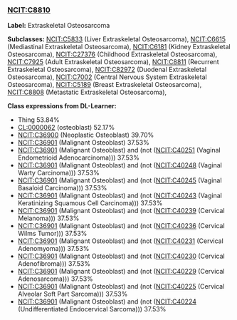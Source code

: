 
### [NCIT:C8810](http://purl.obolibrary.org/obo/NCIT_C8810)
**Label:** Extraskeletal Osteosarcoma

**Subclasses:** [NCIT:C5833](http://purl.obolibrary.org/obo/NCIT_C5833) (Liver Extraskeletal Osteosarcoma), [NCIT:C6615](http://purl.obolibrary.org/obo/NCIT_C6615) (Mediastinal Extraskeletal Osteosarcoma), [NCIT:C6181](http://purl.obolibrary.org/obo/NCIT_C6181) (Kidney Extraskeletal Osteosarcoma), [NCIT:C27376](http://purl.obolibrary.org/obo/NCIT_C27376) (Childhood Extraskeletal Osteosarcoma), [NCIT:C7925](http://purl.obolibrary.org/obo/NCIT_C7925) (Adult Extraskeletal Osteosarcoma), [NCIT:C8811](http://purl.obolibrary.org/obo/NCIT_C8811) (Recurrent Extraskeletal Osteosarcoma), [NCIT:C82972](http://purl.obolibrary.org/obo/NCIT_C82972) (Duodenal Extraskeletal Osteosarcoma), [NCIT:C7002](http://purl.obolibrary.org/obo/NCIT_C7002) (Central Nervous System Extraskeletal Osteosarcoma), [NCIT:C5189](http://purl.obolibrary.org/obo/NCIT_C5189) (Breast Extraskeletal Osteosarcoma), [NCIT:C8808](http://purl.obolibrary.org/obo/NCIT_C8808) (Metastatic Extraskeletal Osteosarcoma), 

**Class expressions from DL-Learner:**

- Thing 53.84%
- [CL:0000062](http://purl.obolibrary.org/obo/CL_0000062) (osteoblast) 52.17%
- [NCIT:C36900](http://purl.obolibrary.org/obo/NCIT_C36900) (Neoplastic Osteoblast) 39.70%
- [NCIT:C36901](http://purl.obolibrary.org/obo/NCIT_C36901) (Malignant Osteoblast) 37.53%
- [NCIT:C36901](http://purl.obolibrary.org/obo/NCIT_C36901) (Malignant Osteoblast) and (not ([NCIT:C40251](http://purl.obolibrary.org/obo/NCIT_C40251) (Vaginal Endometrioid Adenocarcinoma))) 37.53%
- [NCIT:C36901](http://purl.obolibrary.org/obo/NCIT_C36901) (Malignant Osteoblast) and (not ([NCIT:C40248](http://purl.obolibrary.org/obo/NCIT_C40248) (Vaginal Warty Carcinoma))) 37.53%
- [NCIT:C36901](http://purl.obolibrary.org/obo/NCIT_C36901) (Malignant Osteoblast) and (not ([NCIT:C40245](http://purl.obolibrary.org/obo/NCIT_C40245) (Vaginal Basaloid Carcinoma))) 37.53%
- [NCIT:C36901](http://purl.obolibrary.org/obo/NCIT_C36901) (Malignant Osteoblast) and (not ([NCIT:C40243](http://purl.obolibrary.org/obo/NCIT_C40243) (Vaginal Keratinizing Squamous Cell Carcinoma))) 37.53%
- [NCIT:C36901](http://purl.obolibrary.org/obo/NCIT_C36901) (Malignant Osteoblast) and (not ([NCIT:C40239](http://purl.obolibrary.org/obo/NCIT_C40239) (Cervical Melanoma))) 37.53%
- [NCIT:C36901](http://purl.obolibrary.org/obo/NCIT_C36901) (Malignant Osteoblast) and (not ([NCIT:C40236](http://purl.obolibrary.org/obo/NCIT_C40236) (Cervical Wilms Tumor))) 37.53%
- [NCIT:C36901](http://purl.obolibrary.org/obo/NCIT_C36901) (Malignant Osteoblast) and (not ([NCIT:C40231](http://purl.obolibrary.org/obo/NCIT_C40231) (Cervical Adenomyoma))) 37.53%
- [NCIT:C36901](http://purl.obolibrary.org/obo/NCIT_C36901) (Malignant Osteoblast) and (not ([NCIT:C40230](http://purl.obolibrary.org/obo/NCIT_C40230) (Cervical Adenofibroma))) 37.53%
- [NCIT:C36901](http://purl.obolibrary.org/obo/NCIT_C36901) (Malignant Osteoblast) and (not ([NCIT:C40229](http://purl.obolibrary.org/obo/NCIT_C40229) (Cervical Adenosarcoma))) 37.53%
- [NCIT:C36901](http://purl.obolibrary.org/obo/NCIT_C36901) (Malignant Osteoblast) and (not ([NCIT:C40225](http://purl.obolibrary.org/obo/NCIT_C40225) (Cervical Alveolar Soft Part Sarcoma))) 37.53%
- [NCIT:C36901](http://purl.obolibrary.org/obo/NCIT_C36901) (Malignant Osteoblast) and (not ([NCIT:C40224](http://purl.obolibrary.org/obo/NCIT_C40224) (Undifferentiated Endocervical Sarcoma))) 37.53%


